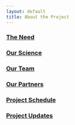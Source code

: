 ```yaml
---
layout: default
title: About the Project
---
```


### [The Need](need.html)

### [Our Science](science.html)

### [Our Team](team.html)

### [Our Partners](partners.html)

### [Project Schedule](schedule.html)

### [Project Updates](updates.html)

